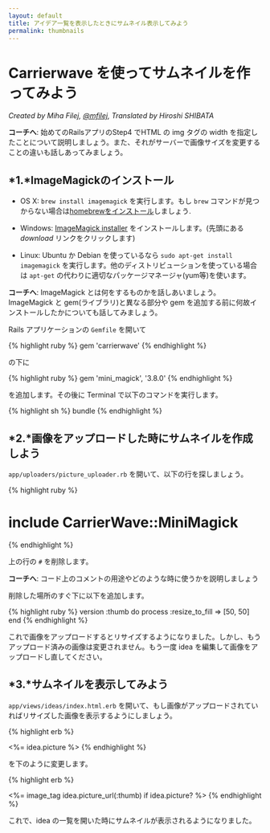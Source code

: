 ```yaml
---
layout: default
title: アイデア一覧を表示したときにサムネイル表示してみよう
permalink: thumbnails
---
```


# Carrierwave を使ってサムネイルを作ってみよう

*Created by Miha Filej, [@mfilej](https://twitter.com/mfilej), Translated by Hiroshi SHIBATA*

__コーチへ__: 始めてのRailsアプリのStep4 でHTML の img タグの width を指定したことについて説明しましょう。また、それがサーバーで画像サイズを変更することの違いも話しあってみましょう。

## *1.*ImageMagickのインストール

* OS X: `brew install imagemagick` を実行します。もし `brew` コマンドが見つからない場合は[homebrewをインストール][in-homebrew]しましょう.
* Windows: [ImageMagick installer][im-win] をインストールします。(先頭にある *download* リンクをクリックします)
* Linux: Ubuntu か Debian を使っているなら `sudo apt-get install imagemagick` を実行します。他のディストリビューションを使っている場合は `apt-get` の代わりに適切なパッケージマネージャ(yum等)を使います。

  [im-win]: http://www.imagemagick.org/script/binary-releases.php?ImageMagick=vkv0r0at8sjl5qo91788rtuvs3#windows
  [in-homebrew]: http://mxcl.github.io/homebrew/

__コーチへ__: ImageMagick とは何をするものかを話しあいましょう。ImageMagick と gem(ライブラリ)と異なる部分や gem を追加する前に何故インストールしたかについても話してみましょう。

Rails アプリケーションの `Gemfile` を開いて

{% highlight ruby %}
gem 'carrierwave'
{% endhighlight %}

の下に

{% highlight ruby %}
gem 'mini_magick', '3.8.0'
{% endhighlight %}

を追加します。その後に Terminal で以下のコマンドを実行します。

{% highlight sh %}
bundle
{% endhighlight %}

## *2.*画像をアップロードした時にサムネイルを作成しよう

`app/uploaders/picture_uploader.rb` を開いて、以下の行を探しましょう。

{% highlight ruby %}
  # include CarrierWave::MiniMagick
{% endhighlight %}

上の行の `#` を削除します。

__コーチへ__: コード上のコメントの用途やどのような時に使うかを説明しましょう

削除した場所のすぐ下に以下を追加します。

{% highlight ruby %}
version :thumb do
  process :resize_to_fill => [50, 50]
end
{% endhighlight %}

これで画像をアップロードするとリサイズするようになりました。しかし、もうアップロード済みの画像は変更されません。もう一度 idea を編集して画像をアップロードし直してください。

## *3.*サムネイルを表示してみよう

`app/views/ideas/index.html.erb` を開いて、もし画像がアップロードされていればリサイズした画像を表示するようにしましょう。

{% highlight erb %}
<td><%= idea.picture %></td>
{% endhighlight %}

を下のように変更します。

{% highlight erb %}
<td><%= image_tag idea.picture_url(:thumb) if idea.picture? %></td>
{% endhighlight %}

これで、idea の一覧を開いた時にサムネイルが表示されるようになりました。

